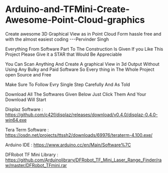 # Arduino-and-TFMini-Create-Awesome-Point-Cloud-graphics
Create awesome 3D Graphical View as in Point Cloud Form hassle free and with the almost easiest coding ---Pervinder Singh

Everything From Software Part To The Construction Is Given 
If you Like This Project Please Give it a STAR that Would Be Appreciable

You Can Scan Anything And Create A graphical View in 3d Output Without Using Any Bulky and Paid Software
So Every thing in The Whole Project open Source and Free 

Make Sure To Follow Evry Single Step Carefully And As Told 


Download All The Softwares Given Below Just Click Them And Your Download Will Start

Displaz Software : https://github.com/c42f/displaz/releases/download/v0.4.0/displaz-0.4.0-win64.exe

Tera Term Software : https://osdn.net/projects/ttssh2/downloads/69976/teraterm-4.100.exe/

Arduino IDE :  https://www.arduino.cc/en/Main/Software%7C

DFRobot TF Mini Library : https://github.com/Arduinolibrary/DFRobot_TF_Mini_Laser_Range_Finder/raw/master/DFRobot_TFmini.rar
